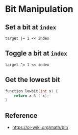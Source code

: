 # Bit Manipulation

## Set a bit at `index`

`target |= 1 << index`

## Toggle a bit at `index`

`target ^= 1 << index`

## Get the lowest bit

```cpp
function lowbit(int x) {
    return x & (-x);
}
```

## Reference 

* https://oi-wiki.org/math/bit/
